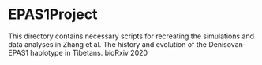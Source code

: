 # EPAS1Project

This directory contains necessary scripts for recreating the simulations and data analyses in Zhang et al. The history and evolution of the Denisovan-EPAS1 haplotype in Tibetans. bioRxiv 2020




